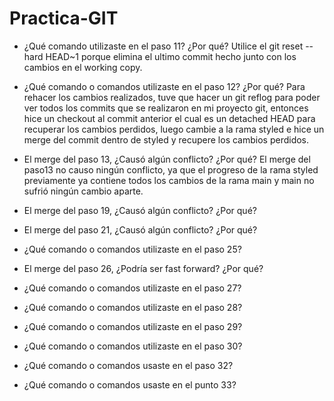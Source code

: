 # Practica-GIT

- ¿Qué comando utilizaste en el paso 11? ¿Por qué?
Utilice el git reset --hard HEAD~1 porque elimina el ultimo commit hecho junto con los cambios en el working copy.

- ¿Qué comando o comandos utilizaste en el paso 12? ¿Por qué?
Para rehacer los cambios realizados, tuve que hacer un git reflog para poder ver todos los commits que se realizaron en mi proyecto git, entonces hice un checkout al commit anterior el cual es un detached HEAD para recuperar los cambios perdidos, luego cambie a la rama styled e hice un merge del commit dentro de styled y recupere los cambios perdidos.

- El merge del paso 13, ¿Causó algún conflicto? ¿Por qué?
El merge del paso13 no causo ningún conflicto, ya que el progreso de la rama styled previamente ya contiene todos los cambios de la rama main y main no sufrió ningún cambio aparte.

- El merge del paso 19, ¿Causó algún conflicto? ¿Por qué?


- El merge del paso 21, ¿Causó algún conflicto? ¿Por qué?


- ¿Qué comando o comandos utilizaste en el paso 25?


- El merge del paso 26, ¿Podría ser fast forward? ¿Por qué?


- ¿Qué comando o comandos utilizaste en el paso 27?


- ¿Qué comando o comandos utilizaste en el paso 28?


- ¿Qué comando o comandos utilizaste en el paso 29?


- ¿Qué comando o comandos utilizaste en el paso 30?


- ¿Qué comando o comandos usaste en el paso 32?


- ¿Qué comando o comandos usaste en el punto 33?